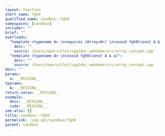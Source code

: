 ```yaml
---
layout: function
short_name: fgh0
qualified_name: sandbox::fgh0
namespaces: [sandbox]
includer: ""
brief: ""
overloads:
  "template <typename A> \nrequires (Array<A>) \n\nvoid fgh0(const A & a)":
    desc: ""
    source: /Users/oparcollet/cpp2doc_webdemo/src/array_concept.cpp
  "template <typename A> \n\nvoid fgh0(const A & a)":
    desc: ""
    source: /Users/oparcollet/cpp2doc_webdemo/src/array_concept.cpp
desc: ""
params:
  a: __MISSING__
tparams:
  A: __MISSING__
return_value: __MISSING__
example:
  desc: __MISSING__
  code: __MISSING__
see-also: []
title: sandbox::fgh0
permalink: /cpp-api/sandbox/fgh0
parent: sandbox
...
```



